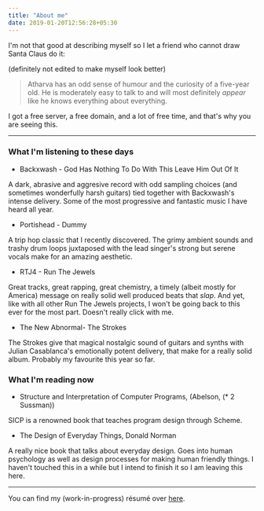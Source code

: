 ```yaml
---
title: "About me"
date: 2019-01-20T12:56:28+05:30
---
```


I'm not that good at describing myself so I let a friend who cannot draw Santa Claus do it:

(definitely not edited to make myself look better)

> Atharva has an odd sense of humour and the curiosity of a five-year old. He is moderately easy to talk to and will most definitely *appear* like he knows everything about everything.

I got a free server, a free domain, and a lot of free time, and that's why you are seeing this.

---

### What I'm listening to these days

- Backxwash - God Has Nothing To Do With This Leave Him Out Of It

A dark, abrasive and aggresive record with odd sampling choices (and sometimes wonderfully harsh guitars) tied together with Backxwash's intense delivery. Some of the most progressive and fantastic music I have heard all year.

- Portishead - Dummy

A trip hop classic that I recently discovered. The grimy ambient sounds and trashy drum loops juxtaposed with the lead singer's strong but serene vocals make for an amazing aesthetic.

- RTJ4 - Run The Jewels

Great tracks, great rapping, great chemistry, a timely (albeit mostly for America) message on really solid well produced beats that *slap*. And yet, like with all other Run The Jewels projects, I won't be going back to this ever for the most part. Doesn't really click with me.

- The New Abnormal- The Strokes

The Strokes give that magical nostalgic sound of guitars and synths with Julian Casablanca's emotionally potent delivery, that make for a really solid album. Probably my favourite this year so far.

### What I'm reading now

- Structure and Interpretation of Computer Programs, (Abelson, (* 2 Sussman))

SICP is a renowned book that teaches program design through Scheme.

- The Design of Everyday Things, Donald Norman

A really nice book that talks about everyday design. Goes into human psychology as well as design processes for making human friendly things. I haven't touched this in a while but I intend to finish it so I am leaving this here.

---

You can find my (work-in-progress) résumé over [here](/resume.pdf).
